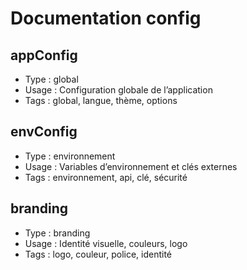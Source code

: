 # Documentation config

## appConfig
- Type : global
- Usage : Configuration globale de l’application
- Tags : global, langue, thème, options

## envConfig
- Type : environnement
- Usage : Variables d’environnement et clés externes
- Tags : environnement, api, clé, sécurité

## branding
- Type : branding
- Usage : Identité visuelle, couleurs, logo
- Tags : logo, couleur, police, identité

